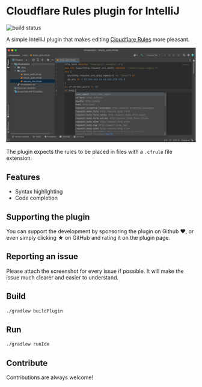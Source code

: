# Cloudflare Rules plugin for IntelliJ

![build status](https://github.com/SerCeMan/intellij-cloudflare-rules/actions/workflows/gradle.yml/badge.svg)

A simple IntelliJ plugin that makes
editing [Cloudflare Rules](https://developers.cloudflare.com/ruleset-engine/rules-language/) more pleasant.

![Screenshot](/screenshots/editing.png?raw=true)

The plugin expects the rules to be placed in files with a `.cfrule` file extension.

## Features

* Syntax highlighting
* Code completion

## Supporting the plugin

You can support the development by sponsoring the plugin on Github ❤️, or even simply clicking ★ on GitHub and rating it on the plugin page.

## Reporting an issue

Please attach the screenshot for every issue if possible. It will make the issue much clearer and easier to understand.

## Build

```bash
./gradlew buildPlugin
```

## Run

```bash
./gradlew runIde
```

## Contribute

Contributions are always welcome!
